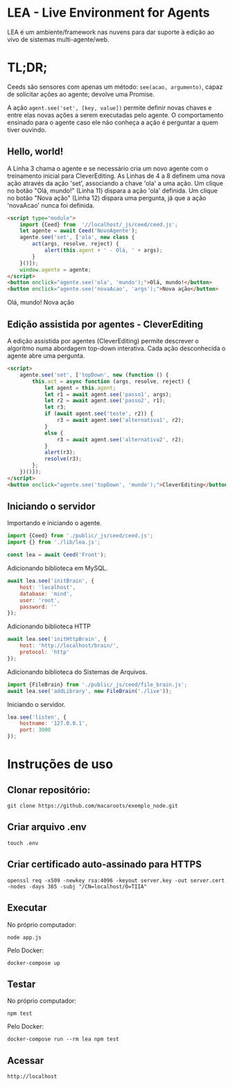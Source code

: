 # LEA - Live Environment for Agents
LEA é um ambiente/framework nas nuvens para dar suporte à edição ao vivo de sistemas multi-agente/web.


# TL;DR;
Ceeds são sensores com apenas um método: ```see(acao, argumento)```, capaz de solicitar ações ao agente; devolve uma Promise.

A ação ```agent.see('set', [key, value])``` permite definir novas chaves e entre elas novas ações a serem executadas pelo agente. O comportamento ensinado para o agente caso ele não conheça a ação é perguntar a quem tiver ouvindo.

## Hello, world!

A Linha 3 chama o agente e se necessário cria um novo agente com o treinamento inicial para CleverEditing. As Linhas de 4 a 8 definem uma nova ação através da ação 'set', associando a chave 'ola' a uma ação. Um clique no botão "Olá, mundo!" (Linha 11) dispara a ação 'ola' definida. Um clique no botão "Nova ação" (Linha 12) dispara uma pergunta, já que a ação 'novaAcao' nunca foi definida.

```html
<script type="module">
    import {Ceed} from  '//localhost/_js/ceed/ceed.js';
    let agente = await Ceed('NovoAgente');
    agente.see('set', ['ola', new class {
        act(args, resolve, reject) {
            alert(this.agent + ' - Olá, ' + args);
        }
    }()]);
    window.agente = agente;
</script>
<button onclick="agente.see('ola', 'mundo');">Olá, mundo!</button>
<button onclick="agente.see('novaAcao', 'args');">Nova ação</button>
```

Olá, mundo! Nova ação

## Edição assistida por agentes - CleverEditing
A edição assistida por agentes (CleverEditing) permite descrever o algoritmo numa abordagem top-down interativa. Cada ação desconhecida o agente abre uma pergunta.

```html
<script>
    agente.see('set', ['topDown', new (function () {
        this.act = async function (args, resolve, reject) {
            let agent = this.agent;
            let r1 = await agent.see('passo1', args);
            let r2 = await agent.see('passo2', r1);
            let r3;
            if (await agent.see('teste', r2)) {
                r3 = await agent.see('alternativa1', r2);
            }
            else {
                r3 = await agent.see('alternativa2', r2);
            }
            alert(r3);
            resolve(r3);
        };
    })()]);
</script>
<button onclick="agente.see('topDown', 'mundo');">CleverEditing</button>
```

## Iniciando o servidor
Importando e iniciando o agente.
```javascript
import {Ceed} from './public/_js/ceed/ceed.js';
import {} from './lib/lea.js';

const lea = await Ceed('Front');
```

Adicionando biblioteca em MySQL.
```javascript
await lea.see('initBrain', {
	host: 'localhost',
	database: 'mind',
	user: 'root',
	password: ''
});
```

Adicionando biblioteca HTTP
```javascript
await lea.see('initHttpBrain', {
	host: 'http://localhost/brain/',
	protocol: 'http'
});
```

Adicionando biblioteca do Sistemas de Arquivos.
```javascript
import {FileBrain} from './public/_js/ceed/file_brain.js';
await lea.see('addLibrary', new FileBrain('./live'));
```

Iniciando o servidor.
```javascript
lea.see('listen', {
	hostname: '127.0.0.1', 
	port: 3000
});
```

# Instruções de uso
## Clonar repositório:
```
git clone https://github.com/macaroots/exemplo_node.git
```

## Criar arquivo .env
```
touch .env
```

## Criar certificado auto-assinado para HTTPS
```
openssl req -x509 -newkey rsa:4096 -keyout server.key -out server.cert -nodes -days 365 -subj "/CN=localhost/O=TIIA"
```

## Executar
No próprio computador:
```
node app.js
```

Pelo Docker:
```
docker-compose up
```

## Testar
No próprio computador:
```
npm test
```

Pelo Docker:
```
docker-compose run --rm lea npm test
```

## Acessar

```
http://localhost
```
